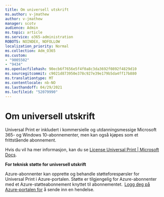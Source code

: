 ```yaml
---
title: Om universell utskrift
ms.author: v-jmathew
author: v-jmathew
manager: scotv
audience: Admin
ms.topic: article
ms.service: o365-administration
ROBOTS: NOINDEX, NOFOLLOW
localization_priority: Normal
ms.collection: Adm_O365
ms.custom:
- "9005502"
- "9434"
ms.openlocfilehash: 90ecb6f7656e5f4f0a8c3da3692f0892f4829d10
ms.sourcegitcommit: c9021d873950e378c927e39e179b5da4ff17b880
ms.translationtype: MT
ms.contentlocale: nb-NO
ms.lasthandoff: 04/29/2021
ms.locfileid: "52079990"
---
```

# <a name="about-universal-print"></a>Om universell utskrift

Universal Print er inkludert i kommersielle og utdanningsmessige Microsoft 365- og Windows 10-abonnementer, men kan også kjøpes som et frittstående abonnement.

Hvis du vil ha mer informasjon, kan du se [License Universal Print | Microsoft Docs](https://docs.microsoft.com/universal-print/fundamentals/universal-print-license).

**For teknisk støtte for universell utskrift**

Azure-abonnenter kan opprette og behandle støtteforespørsler for Universal Print i Azure-portalen. Støtte er tilgjengelig for Azure-abonnenter med et Azure-støtteabonnement knyttet til abonnementet.  [Logg deg på Azure-portalen for](https://ms.portal.azure.com/#blade/Microsoft_Azure_Support/HelpAndSupportBlade/newsupportrequest) å sende inn en hendelse.